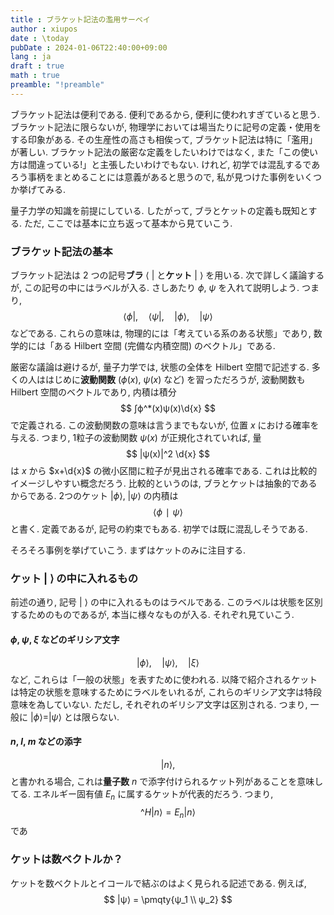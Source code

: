 ```yaml
---
title : ブラケット記法の濫用サーベイ
author : xiupos
date : \today
pubDate : 2024-01-06T22:40:00+09:00
lang : ja
draft : true
math : true
preamble: "!preamble"
---
```


ブラケット記法は便利である. 便利であるから, 便利に使われすぎていると思う. ブラケット記法に限らないが, 物理学においては場当たりに記号の定義・使用をする印象がある. その生産性の高さも相俟って, ブラケット記法は特に「濫用」が著しい. ブラケット記法の厳密な定義をしたいわけではなく, また「この使い方は間違っている!」と主張したいわけでもない. けれど, 初学では混乱するであろう事柄をまとめることには意義があると思うので, 私が見つけた事例をいくつか挙げてみる.

量子力学の知識を前提にしている. したがって, ブラとケットの定義も既知とする. ただ, ここでは基本に立ち返って基本から見ていこう.

### ブラケット記法の基本

ブラケット記法は 2 つの記号**ブラ** $⟨\ |$ と**ケット** $|\ ⟩$ を用いる. 次で詳しく議論するが, この記号の中にはラベルが入る. さしあたり $ϕ$, $ψ$ を入れて説明しよう. つまり,
$$
⟨ϕ|, \quad ⟨ψ|, \quad |ϕ⟩, \quad |ψ⟩
$$
などである. これらの意味は, 物理的には「考えている系のある状態」であり, 数学的には「ある Hilbert 空間 (完備な内積空間) のベクトル」である.

厳密な議論は避けるが, 量子力学では, 状態の全体を Hilbert 空間で記述する. 多くの人ははじめに**波動関数** ($ϕ(x)$, $ψ(x)$ など) を習っただろうが, 波動関数も Hilbert 空間のベクトルであり, 内積は積分
$$
∫ϕ^*(x)ψ(x)\d{x}
$$
で定義される. この波動関数の意味は言うまでもないが, 位置 $x$ における確率を与える. つまり, 1粒子の波動関数 $ψ(x)$ が正規化されていれば, 量
$$
|ψ(x)|^2 \d{x}
$$
は $x$ から $x+\d{x}$ の微小区間に粒子が見出される確率である. これは比較的イメージしやすい概念だろう. 比較的というのは, ブラとケットは抽象的であるからである. 2つのケット $|ϕ⟩$, $|ψ⟩$ の内積は
$$
⟨ϕ∣ψ⟩
$$
と書く. 定義であるが, 記号の約束でもある. 初学では既に混乱しそうである.

そろそろ事例を挙げていこう. まずはケットのみに注目する.

### ケット $|\ ⟩$ の中に入れるもの

前述の通り, 記号 $|\ ⟩$ の中に入れるものはラベルである. このラベルは状態を区別するためのものであるが, 本当に様々なものが入る. それぞれ見ていこう.

#### $ϕ$, $ψ$, $ξ$ などのギリシア文字

$$
|ϕ⟩, \quad |ψ⟩, \quad |ξ⟩
$$
など, これらは「一般の状態」を表すために使われる. 以降で紹介されるケットは特定の状態を意味するためにラベルをいれるが, これらのギリシア文字は特段意味を為していない. ただし, それぞれのギリシア文字は区別される. つまり, 一般に $|ϕ⟩=|ψ⟩$ とは限らない.

#### $n$, $l$, $m$ などの添字

$$
|n⟩,
$$
と書かれる場合, これは**量子数** $n$ で添字付けられるケット列があることを意味してる. エネルギー固有値 $E_n$ に属するケットが代表的だろう. つまり,
$$
\^H |n⟩ = E_n |n⟩
$$
であ

### ケットは数ベクトルか？

ケットを数ベクトルとイコールで結ぶのはよく見られる記述である. 例えば,
$$
|ψ⟩ = \pmqty{ψ_1 \\ ψ_2}
$$
